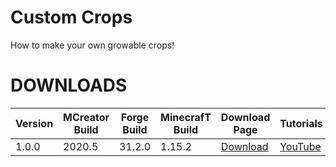 # Custom Crops
How to make your own growable crops!

# DOWNLOADS
| Version | MCreator Build | Forge Build | MinecrafT Build | Download Page | Tutorials |
| --- | --- | --- | --- | --- | --- |
| 1.0.0 | 2020.5 | 31.2.0 | 1.15.2 | [Download](https://github.com/MCreator-Examples/custom_crops/releases/tag/1.0.0) | [YouTube](https://youtu.be/yuXvYvy9T68) |

